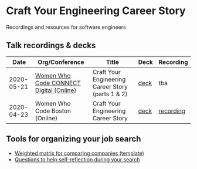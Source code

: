 # Craft Your Engineering Career Story

Recordings and resources for software engineers


## Talk recordings & decks

| Date | Org/Conference | Title | Deck | Recording |
| ------- | ---- | ----- | ------ | ------ |
| 2020-05-21 | [Women Who Code CONNECT Digital (Online)](https://connectdigital.womenwhocode.dev/day-2) | Craft Your Engineering Career Story (parts 1 & 2) | [deck](https://bit.ly/wwcode-your-eng-career-story) | tba |
| 2020-04-23 | Women Who Code Boston (Online) | Craft Your Engineering Career Story | [deck](https://bit.ly/crafting-your-engineering-career-story) | [recording](https://bit.ly/crafting-your-engineering-story-video) |

## Tools for organizing your job search

- [Weighted matrix for comparing companies (template)](https://docs.google.com/spreadsheets/d/1YU993rZ87P_xi6jfPI7IIqzZROkRBOFnHY-ChDWvCUw/edit?usp=sharing)
- [Questions to help self-reflection during your search](./self-reflection-questions.md) 
